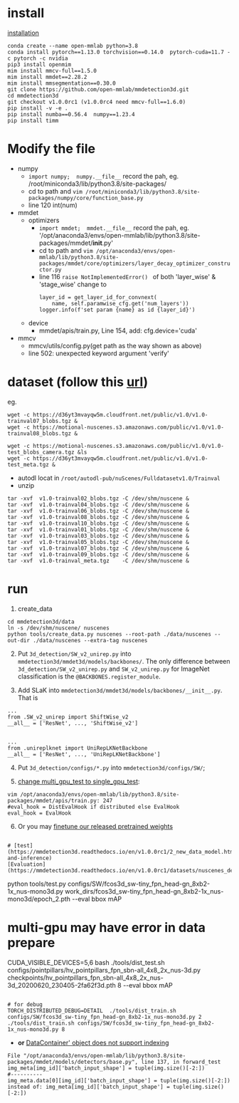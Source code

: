 # install
[installation](https://gitee.com/monkeycc/mmdetection3d/blob/v1.0.0rc4/docs/zh_cn/getting_started.md)
```
conda create --name open-mmlab python=3.8
conda install pytorch==1.13.0 torchvision==0.14.0  pytorch-cuda=11.7 -c pytorch -c nvidia
pip3 install openmim
mim install mmcv-full==1.5.0
mim install mmdet==2.28.2
mim install mmsegmentation==0.30.0
git clone https://github.com/open-mmlab/mmdetection3d.git
cd mmdetection3d
git checkout v1.0.0rc1 (v1.0.0rc4 need mmcv-full==1.6.0)
pip install -v -e .
pip install numba==0.56.4  numpy==1.23.4
pip install timm
```

# Modify the file
- numpy
  - `import numpy;  numpy.__file__` record the pah, eg. /root/miniconda3/lib/python3.8/site-packages/
  - cd to path and `vim /root/miniconda3/lib/python3.8/site-packages/numpy/core/function_base.py`
  - line 120 int(num)
- mmdet
  - optimizers
    - `import mmdet;  mmdet.__file__` record the pah, eg. '/opt/anaconda3/envs/open-mmlab/lib/python3.8/site-packages/mmdet/__init__.py'
    - cd to path and `vim /opt/anaconda3/envs/open-mmlab/lib/python3.8/site-packages/mmdet/core/optimizers/layer_decay_optimizer_constructor.py`
    - line 116
      `raise NotImplementedError() ` of both 'layer_wise' & 'stage_wise'
      change to
      ```
      layer_id = get_layer_id_for_convnext(
          name, self.paramwise_cfg.get('num_layers'))
      logger.info(f'set param {name} as id {layer_id}')
      ```
  - device
    - mmdet/apis/train.py, Line 154, add: cfg.device='cuda'
- mmcv
  - mmcv/utils/config.py(get path as the way shown as above)
  - line 502:  unexpected keyword argument 'verify'




# dataset (follow this [url](https://mmdetection3d.readthedocs.io/en/v1.0.0rc1/data_preparation.html#nuscenes))
eg.
```
wget -c https://d36yt3mvayqw5m.cloudfront.net/public/v1.0/v1.0-trainval07_blobs.tgz &
wget -c https://motional-nuscenes.s3.amazonaws.com/public/v1.0/v1.0-trainval08_blobs.tgz &

wget -c https://motional-nuscenes.s3.amazonaws.com/public/v1.0/v1.0-test_blobs_camera.tgz &ls
wget -c https://d36yt3mvayqw5m.cloudfront.net/public/v1.0/v1.0-test_meta.tgz &

```
- autodl locat in `/root/autodl-pub/nuScenes/Fulldatasetv1.0/Trainval`
- unzip
```
tar -xvf  v1.0-trainval02_blobs.tgz -C /dev/shm/nuscene &
tar -xvf  v1.0-trainval04_blobs.tgz -C /dev/shm/nuscene &
tar -xvf  v1.0-trainval06_blobs.tgz -C /dev/shm/nuscene &
tar -xvf  v1.0-trainval08_blobs.tgz -C /dev/shm/nuscene &
tar -xvf  v1.0-trainval10_blobs.tgz -C /dev/shm/nuscene &
tar -xvf  v1.0-trainval01_blobs.tgz -C /dev/shm/nuscene &
tar -xvf  v1.0-trainval03_blobs.tgz -C /dev/shm/nuscene &
tar -xvf  v1.0-trainval05_blobs.tgz -C /dev/shm/nuscene &
tar -xvf  v1.0-trainval07_blobs.tgz -C /dev/shm/nuscene &
tar -xvf  v1.0-trainval09_blobs.tgz -C /dev/shm/nuscene &
tar -xvf  v1.0-trainval_meta.tgz    -C /dev/shm/nuscene &
```
# run
1. create_data
```
cd mmdetection3d/data
ln -s /dev/shm/nuscene/ nuscenes
python tools/create_data.py nuscenes --root-path ./data/nuscenes --out-dir ./data/nuscenes --extra-tag nuscenes
```

2. Put ```3d_detection/SW_v2_unirep.py``` into ```mmdetection3d/mmdet3d/models/backbones/```. The only difference between ```3d_detection/SW_v2_unirep.py``` and ```SW_v2_unirep.py``` for ImageNet classification is the ```@BACKBONES.register_module```.

3. Add SLaK into ```mmdetection3d/mmdet3d/models/backbones/__init__.py```. That is
  ```
  ...
 from .SW_v2_unirep import ShiftWise_v2
  __all__ = ['ResNet', ..., 'ShiftWise_v2']


  ...
 from .unireplknet import UniRepLKNetBackbone
  __all__ = ['ResNet', ..., 'UniRepLKNetBackbone']
  ```

4. Put ```3d_detection/configs/*.py``` into ```mmdetection3d/configs/SW/```; 

5. [change multi_gpu_test to single_gpu_test](https://github.com/open-mmlab/mmdetection/issues/9744): 
```
vim /opt/anaconda3/envs/open-mmlab/lib/python3.8/site-packages/mmdet/apis/train.py: 247
#eval_hook = DistEvalHook if distributed else EvalHook
eval_hook = EvalHook
```

6. Or you may [finetune our released pretrained weights](https://mmdetection3d.readthedocs.io/en/v1.0.0rc1/1_exist_data_model.html#train-with-multiple-gpus)
```

# [test](https://mmdetection3d.readthedocs.io/en/v1.0.0rc1/2_new_data_model.html#test-and-inference)
[Evaluation](https://mmdetection3d.readthedocs.io/en/v1.0.0rc1/datasets/nuscenes_det.html#evaluation)
```
python tools/test.py configs/SW/fcos3d_sw-tiny_fpn_head-gn_8xb2-1x_nus-mono3d.py work_dirs/fcos3d_sw-tiny_fpn_head-gn_8xb2-1x_nus-mono3d/epoch_2.pth --eval bbox mAP

# multi-gpu may have error in data prepare
CUDA_VISIBLE_DEVICES=5,6 bash ./tools/dist_test.sh configs/pointpillars/hv_pointpillars_fpn_sbn-all_4x8_2x_nus-3d.py checkpoints/hv_pointpillars_fpn_sbn-all_4x8_2x_nus-3d_20200620_230405-2fa62f3d.pth 8 --eval bbox mAP 
```

# for debug
TORCH_DISTRIBUTED_DEBUG=DETAIL  ./tools/dist_train.sh configs/SW/fcos3d_sw-tiny_fpn_head-gn_8xb2-1x_nus-mono3d.py 2 
./tools/dist_train.sh configs/SW/fcos3d_sw-tiny_fpn_head-gn_8xb2-1x_nus-mono3d.py 8
```
  
  - **or** [DataContainer' object does not support indexing](https://github.com/deepinsight/insightface/issues/1733#issuecomment-1706047986)
```
File "/opt/anaconda3/envs/open-mmlab/lib/python3.8/site-packages/mmdet/models/detectors/base.py", line 137, in forward_test
img_meta[img_id]['batch_input_shape'] = tuple(img.size()[-2:])
#----------
img_meta.data[0][img_id]['batch_input_shape'] = tuple(img.size()[-2:])
instead of: img_meta[img_id]['batch_input_shape'] = tuple(img.size()[-2:])
```